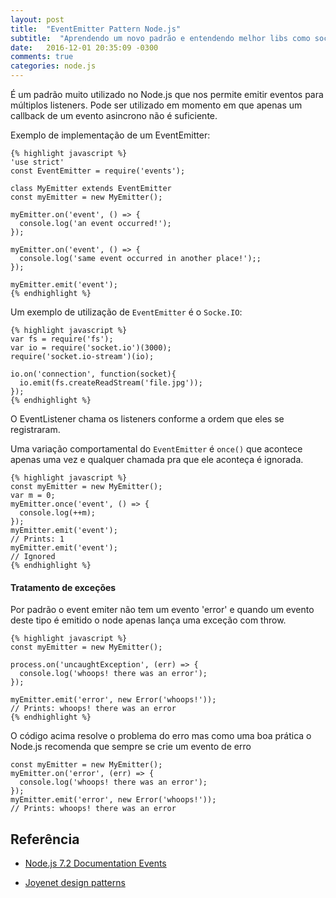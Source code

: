 ```yaml
---
layout: post
title:  "EventEmitter Pattern Node.js"
subtitle:  "Aprendendo um novo padrão e entendendo melhor libs como socket.io"
date:	2016-12-01 20:35:09 -0300
comments: true
categories: node.js
---
```


É um padrão muito utilizado no Node.js que nos permite emitir eventos para múltiplos listeners. Pode ser utilizado em momento em que apenas um callback de um evento asincrono não é suficiente.


Exemplo de implementação de um EventEmitter:

    {% highlight javascript %}
    'use strict'
    const EventEmitter = require('events');
    
    class MyEmitter extends EventEmitter
    const myEmitter = new MyEmitter();
    
    myEmitter.on('event', () => {
      console.log('an event occurred!');
    });
    
    myEmitter.on('event', () => {
      console.log('same event occurred in another place!');;
    });
    
    myEmitter.emit('event');
    {% endhighlight %}

Um exemplo de utilização de `EventEmitter` é o `Socke.IO`:

    {% highlight javascript %}
    var fs = require('fs');
    var io = require('socket.io')(3000);
    require('socket.io-stream')(io);
    
    io.on('connection', function(socket){
      io.emit(fs.createReadStream('file.jpg'));
    });
    {% endhighlight %}

O EventListener chama os listeners conforme a ordem que eles se registraram.


Uma variação comportamental do `EventEmitter` é `once()` que acontece apenas uma vez e qualquer chamada pra que ele aconteça é ignorada.

    {% highlight javascript %}
    const myEmitter = new MyEmitter();
    var m = 0;
    myEmitter.once('event', () => {
      console.log(++m);
    });
    myEmitter.emit('event');
    // Prints: 1
    myEmitter.emit('event');
    // Ignored
    {% endhighlight %}

#### Tratamento de exceções

Por padrão o event emiter não tem um evento 'error' e quando um evento deste tipo é emitido o node apenas lança uma exceção com throw.

    {% highlight javascript %}
    const myEmitter = new MyEmitter();

    process.on('uncaughtException', (err) => {
      console.log('whoops! there was an error');
    });
   
    myEmitter.emit('error', new Error('whoops!'));
    // Prints: whoops! there was an error
    {% endhighlight %}

O código acima resolve o problema do erro mas como uma boa prática o Node.js recomenda que sempre se crie um evento de erro
 
    const myEmitter = new MyEmitter();
    myEmitter.on('error', (err) => {
      console.log('whoops! there was an error');
    });
    myEmitter.emit('error', new Error('whoops!'));
    // Prints: whoops! there was an error

## Referência

 - [Node.js 7.2 Documentation Events](https://nodejs.org/api/events.html)

 - [Joyenet design patterns](https://www.joyent.com/node-js/production/design)
